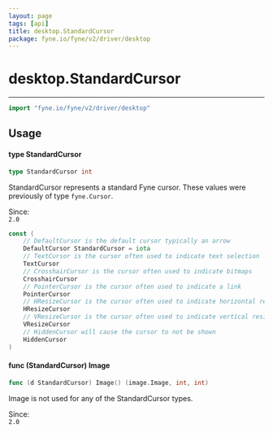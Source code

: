 ```yaml
---
layout: page
tags: [api]
title: desktop.StandardCursor
package: fyne.io/fyne/v2/driver/desktop
---
```


# desktop.StandardCursor
---
```go
import "fyne.io/fyne/v2/driver/desktop"
```

## Usage

#### type StandardCursor

```go
type StandardCursor int
```

StandardCursor represents a standard Fyne cursor. These values were previously of type `fyne.Cursor`.


<div class="since">Since: <code>
2.0</code></div>

```go
const (
	// DefaultCursor is the default cursor typically an arrow
	DefaultCursor StandardCursor = iota
	// TextCursor is the cursor often used to indicate text selection
	TextCursor
	// CrosshairCursor is the cursor often used to indicate bitmaps
	CrosshairCursor
	// PointerCursor is the cursor often used to indicate a link
	PointerCursor
	// HResizeCursor is the cursor often used to indicate horizontal resize
	HResizeCursor
	// VResizeCursor is the cursor often used to indicate vertical resize
	VResizeCursor
	// HiddenCursor will cause the cursor to not be shown
	HiddenCursor
)
```

#### func (StandardCursor) Image

```go
func (d StandardCursor) Image() (image.Image, int, int)
```
Image is not used for any of the StandardCursor types.


<div class="since">Since: <code>
2.0</code></div>
